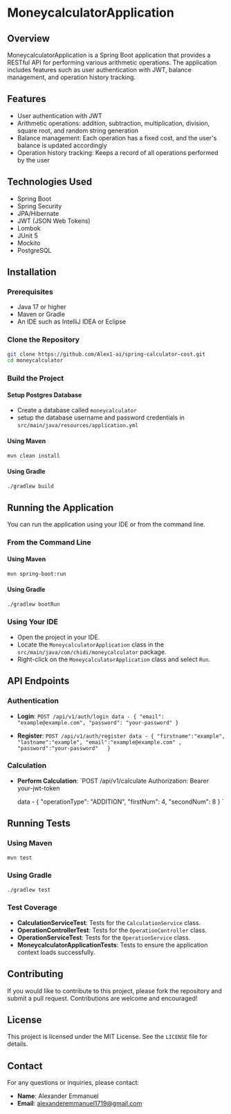# MoneycalculatorApplication

## Overview

MoneycalculatorApplication is a Spring Boot application that provides a RESTful API for performing various arithmetic operations. The application includes features such as user authentication with JWT, balance management, and operation history tracking.

## Features

- User authentication with JWT
- Arithmetic operations: addition, subtraction, multiplication, division, square root, and random string generation
- Balance management: Each operation has a fixed cost, and the user's balance is updated accordingly
- Operation history tracking: Keeps a record of all operations performed by the user

## Technologies Used

- Spring Boot
- Spring Security
- JPA/Hibernate
- JWT (JSON Web Tokens)
- Lombok
- JUnit 5
- Mockito
- PostgreSQL

## Installation

### Prerequisites

- Java 17 or higher
- Maven or Gradle
- An IDE such as IntelliJ IDEA or Eclipse

### Clone the Repository

```bash
git clone https://github.com/Alex1-ai/spring-calculator-cost.git
cd moneycalculator
```

### Build the Project


#### Setup Postgres Database
- Create a database called ` moneycalculator `
- setup the database username and password credentials in `src/main/java/resources/application.yml`


#### Using Maven
```bash
mvn clean install
```

#### Using Gradle

```bash
./gradlew build
```

## Running the Application

You can run the application using your IDE or from the command line.

### From the Command Line

#### Using Maven

```bash
mvn spring-boot:run
```

#### Using Gradle

```bash
./gradlew bootRun
```

### Using Your IDE

- Open the project in your IDE.
- Locate the `MoneycalculatorApplication` class in the `src/main/java/com/chidi/moneycalculator` package.
- Right-click on the `MoneycalculatorApplication` class and select `Run`.

## API Endpoints

### Authentication

- **Login**: `POST /api/v1/auth/login
  data - {
        "email": "example@example.com",
        "password": "your-password"
  }
`
   
- **Register**: `POST /api/v1/auth/register
   data - {
      "firstname":"example",
       "lastname":"example",
       "email":"example@example.com" ,
        "password":"your-password"   }
  `


### Calculation

- **Perform Calculation**: `POST /api/v1/calculate
  Authorization: Bearer your-jwt-token

  data - {
     "operationType": "ADDITION",
     "firstNum": 4,
     "secondNum": 8
  }
`

## Running Tests

### Using Maven

```bash
mvn test
```

### Using Gradle

```bash
./gradlew test
```

### Test Coverage

- **CalculationServiceTest**: Tests for the `CalculationService` class.
- **OperationControllerTest**: Tests for the `OperationController` class.
- **OperationServiceTest**: Tests for the `OperationService` class.
- **MoneycalculatorApplicationTests**: Tests to ensure the application context loads successfully.

## Contributing

If you would like to contribute to this project, please fork the repository and submit a pull request. Contributions are welcome and encouraged!

## License

This project is licensed under the MIT License. See the `LICENSE` file for details.

## Contact

For any questions or inquiries, please contact:

- **Name**: Alexander Emmanuel
- **Email**: alexanderemmanuel1719@gmail.com
